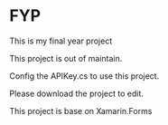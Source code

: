 # FYP
This is my final year project

This project is out of maintain.

Config the APIKey.cs to use this project.

Please download the project to edit.

This project is base on Xamarin.Forms
